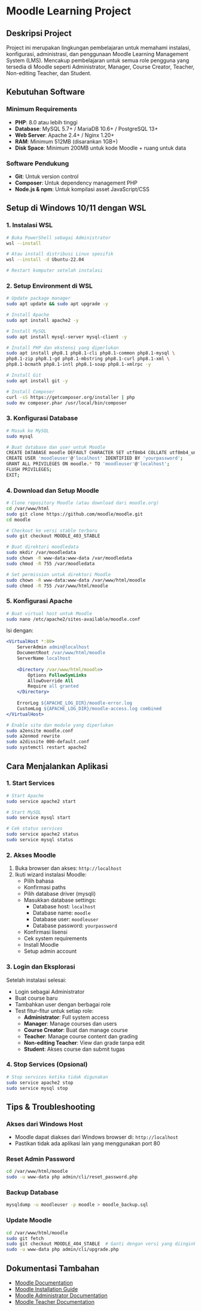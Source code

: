 # Moodle Learning Project

## Deskripsi Project
Project ini merupakan lingkungan pembelajaran untuk memahami instalasi, konfigurasi, administrasi, dan penggunaan Moodle Learning Management System (LMS). Mencakup pembelajaran untuk semua role pengguna yang tersedia di Moodle seperti Administrator, Manager, Course Creator, Teacher, Non-editing Teacher, dan Student.

## Kebutuhan Software

### Minimum Requirements
- **PHP**: 8.0 atau lebih tinggi
- **Database**: MySQL 5.7+ / MariaDB 10.6+ / PostgreSQL 13+
- **Web Server**: Apache 2.4+ / Nginx 1.20+
- **RAM**: Minimum 512MB (disarankan 1GB+)
- **Disk Space**: Minimum 200MB untuk kode Moodle + ruang untuk data

### Software Pendukung
- **Git**: Untuk version control
- **Composer**: Untuk dependency management PHP
- **Node.js & npm**: Untuk kompilasi asset JavaScript/CSS

## Setup di Windows 10/11 dengan WSL

### 1. Instalasi WSL
```bash
# Buka PowerShell sebagai Administrator
wsl --install

# Atau install distribusi Linux spesifik
wsl --install -d Ubuntu-22.04

# Restart komputer setelah instalasi
```

### 2. Setup Environment di WSL
```bash
# Update package manager
sudo apt update && sudo apt upgrade -y

# Install Apache
sudo apt install apache2 -y

# Install MySQL
sudo apt install mysql-server mysql-client -y

# Install PHP dan ekstensi yang diperlukan
sudo apt install php8.1 php8.1-cli php8.1-common php8.1-mysql \
php8.1-zip php8.1-gd php8.1-mbstring php8.1-curl php8.1-xml \
php8.1-bcmath php8.1-intl php8.1-soap php8.1-xmlrpc -y

# Install Git
sudo apt install git -y

# Install Composer
curl -sS https://getcomposer.org/installer | php
sudo mv composer.phar /usr/local/bin/composer
```

### 3. Konfigurasi Database
```bash
# Masuk ke MySQL
sudo mysql

# Buat database dan user untuk Moodle
CREATE DATABASE moodle DEFAULT CHARACTER SET utf8mb4 COLLATE utf8mb4_unicode_ci;
CREATE USER 'moodleuser'@'localhost' IDENTIFIED BY 'yourpassword';
GRANT ALL PRIVILEGES ON moodle.* TO 'moodleuser'@'localhost';
FLUSH PRIVILEGES;
EXIT;
```

### 4. Download dan Setup Moodle
```bash
# Clone repository Moodle (atau download dari moodle.org)
cd /var/www/html
sudo git clone https://github.com/moodle/moodle.git
cd moodle

# Checkout ke versi stable terbaru
sudo git checkout MOODLE_403_STABLE

# Buat direktori moodledata
sudo mkdir /var/moodledata
sudo chown -R www-data:www-data /var/moodledata
sudo chmod -R 755 /var/moodledata

# Set permission untuk direktori Moodle
sudo chown -R www-data:www-data /var/www/html/moodle
sudo chmod -R 755 /var/www/html/moodle
```

### 5. Konfigurasi Apache
```bash
# Buat virtual host untuk Moodle
sudo nano /etc/apache2/sites-available/moodle.conf
```

Isi dengan:
```apache
<VirtualHost *:80>
    ServerAdmin admin@localhost
    DocumentRoot /var/www/html/moodle
    ServerName localhost
    
    <Directory /var/www/html/moodle>
        Options FollowSymLinks
        AllowOverride All
        Require all granted
    </Directory>
    
    ErrorLog ${APACHE_LOG_DIR}/moodle-error.log
    CustomLog ${APACHE_LOG_DIR}/moodle-access.log combined
</VirtualHost>
```

```bash
# Enable site dan module yang diperlukan
sudo a2ensite moodle.conf
sudo a2enmod rewrite
sudo a2dissite 000-default.conf
sudo systemctl restart apache2
```

## Cara Menjalankan Aplikasi

### 1. Start Services
```bash
# Start Apache
sudo service apache2 start

# Start MySQL
sudo service mysql start

# Cek status services
sudo service apache2 status
sudo service mysql status
```

### 2. Akses Moodle
1. Buka browser dan akses: `http://localhost`
2. Ikuti wizard instalasi Moodle:
   - Pilih bahasa
   - Konfirmasi paths
   - Pilih database driver (mysqli)
   - Masukkan database settings:
     - Database host: `localhost`
     - Database name: `moodle`
     - Database user: `moodleuser`
     - Database password: `yourpassword`
   - Konfirmasi lisensi
   - Cek system requirements
   - Install Moodle
   - Setup admin account

### 3. Login dan Eksplorasi
Setelah instalasi selesai:
- Login sebagai Administrator
- Buat course baru
- Tambahkan user dengan berbagai role
- Test fitur-fitur untuk setiap role:
  - **Administrator**: Full system access
  - **Manager**: Manage courses dan users
  - **Course Creator**: Buat dan manage course
  - **Teacher**: Manage course content dan grading
  - **Non-editing Teacher**: View dan grade tanpa edit
  - **Student**: Akses course dan submit tugas

### 4. Stop Services (Opsional)
```bash
# Stop services ketika tidak digunakan
sudo service apache2 stop
sudo service mysql stop
```

## Tips & Troubleshooting

### Akses dari Windows Host
- Moodle dapat diakses dari Windows browser di: `http://localhost`
- Pastikan tidak ada aplikasi lain yang menggunakan port 80

### Reset Admin Password
```bash
cd /var/www/html/moodle
sudo -u www-data php admin/cli/reset_password.php
```

### Backup Database
```bash
mysqldump -u moodleuser -p moodle > moodle_backup.sql
```

### Update Moodle
```bash
cd /var/www/html/moodle
sudo git fetch
sudo git checkout MOODLE_404_STABLE  # Ganti dengan versi yang diinginkan
sudo -u www-data php admin/cli/upgrade.php
```

## Dokumentasi Tambahan
- [Moodle Documentation](https://docs.moodle.org)
- [Moodle Installation Guide](https://docs.moodle.org/en/Installing_Moodle)
- [Moodle Administrator Documentation](https://docs.moodle.org/en/Administrator_documentation)
- [Moodle Teacher Documentation](https://docs.moodle.org/en/Teacher_documentation)